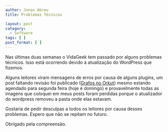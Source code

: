 ```yaml
---
author: Jonas Abreu
title: Problemas Técnicos

layout: post
category:
  - Software
tags: [ ]
post_format: [ ]
---
```

Nas últimas duas semanas o VidaGeek tem passado por alguns problemas técnicos. Isso está ocorrendo devido à atualização do WordPress que fizemos.

Alguns leitores viram mensagens de erros por causa de alguns plugins, um post faltando revisão foi publicado ([Grafos no Orkut][1]) mesmo estando agendado para segunda feira (hoje é domingo) e provavelmente todas as imagens que coloquei em meus posts foram perdidas porque o atualizador do wordpress removeu a pasta onde elas estavam.

Gostaria de pedir desculpas a todos os leitores por causa desses problemas. Espero que não se repitam no futuro.

Obrigado pela compreensão. 














 [1]: http://vidageek.net/2008/01/21/grafos-no-orkut/






